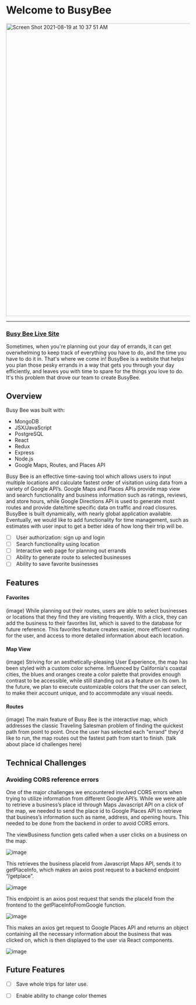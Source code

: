 Welcome to BusyBee
=========================
<img width="800" alt="Screen Shot 2021-08-19 at 10 37 51 AM" src="https://user-images.githubusercontent.com/76131255/130117247-5749b91b-0a10-429f-829e-e20984205ee9.png">


* * * * *
### [Busy Bee Live Site](https://bizeebee.herokuapp.com/#/)


Sometimes, when you're planning out your day of errands, it can get overwhelming to keep track of everything you have to do, and the time you have to do it in. That's where we come in! BusyBee is a website that helps you plan those pesky errands in a way that gets you through your day efficiently, and leaves you with time to spare for the things you love to do. It's this problem that drove our team to create BusyBee.

Overview
-------------------------------------------------------------------------------
Busy Bee was built with:

* MongoDB
* JSX/JavaScript
* PostgreSQL
* React
* Redux
* Express
* Node.js
* Google Maps, Routes, and Places API

Busy Bee is an effective time-saving tool which allows users to input multiple locations and calculate fastest order of visitation using data from a variety of Google API’s. Google Maps and Places APIs provide map view and search functionality and business information such as ratings, reviews, and store hours, while Google Directions API is used to generate most routes and provide date/time specific data on traffic and road closures. BusyBee is built dynamically, with nearly global application available. Eventually, we would like to add functionality for time management, such as estimates with user input to get a better idea of how long their trip will be.

-   [ ]  User authorization: sign up and login
-   [ ]  Search functionality using location
-   [ ]  Interactive web page for planning out errands
-   [ ]  Ability to generate route to selected businesses
-   [ ]  Ability to save favorite businesses

Features 
-------------------------------------------------------------------------------
#### Favorites
(image)
While planning out their routes, users are able to select businesses or locations that they find they are visiting frequently.  With a click, they can add the business to their favorites list, which is saved to the database for future reference.  This favorites feature creates easier, more efficient routing for the user, and access to more detailed information about each location.

#### Map View
(image)
Striving for an aesthetically-pleasing User Experience, the map has been styled with a custom color scheme.  Influenced by California's coastal cities, the blues and oranges create a color palette that provides enough contrast to be accessible, while still standing out as a feature on its own.  In the future, we plan to execute customizable colors that the user can select, to make their account unique, and to accommodate any visual needs. 


#### Routes
(image)
The main feature of Busy Bee is the interactive map, which addresses the classic Traveling Salesman problem of finding the quickest path from point to point.  Once the user has selected each "errand" they'd like to run, the map routes out the fastest path from start to finish.
(talk about place id challenges here)

Technical Challenges
-------------------------------------------------------------------------------
### Avoiding CORS reference errors
One of the major challenges we encountered involved CORS errors when trying to utilize information from different Google API’s. While we were able to retrieve a business’s place id through Maps Javascript API on a click of the map, we needed to send the place id to Google Places API to retrieve that business’s information such as name, address, and opening hours. This needed to be done from the backend in order to avoid CORS errors. 

The viewBusiness function gets called when a user clicks on a business on the map. 

![image](https://user-images.githubusercontent.com/76131255/130127141-d4e2106a-35ee-42de-9c91-4d29e495a32b.png)

This retrieves the business placeId from Javascript Maps API, sends it to getPlaceInfo, which makes an axios post request to a backend endpoint “/getplace”. 

![image](https://user-images.githubusercontent.com/76131255/130127301-4190b9df-e198-4145-a60d-8fc6b976bd4d.png)

This endpoint is an axios post request that sends the placeId from the frontend to the getPlaceInfoFromGoogle function. 

![image](https://user-images.githubusercontent.com/76131255/130127503-6c5335f6-01c5-4b5f-af4c-e69de768b7ac.png)


This makes an axios get request to Google Places API and returns an object containing all the necessary information about the business that was clicked on, which is
then displayed to the user via React components.  

![image](https://user-images.githubusercontent.com/76131255/130127693-998dc862-24b1-4789-b1e8-7b13e012aa72.png)





Future Features
-------------------------------------------------------------------------------
-   [ ]  Save whole trips for later use.
-   [ ]  Enable ability to change color themes

